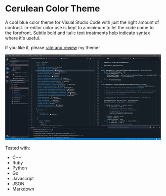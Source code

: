 # Cerulean Color Theme

A cool blue color theme for Visual Studio Code with just the right amount of contrast. In-editor color use is kept to a minimum to let the code come to the forefront. Subtle bold and italic text treatments help indicate syntax where it's useful.

If you like it, please [rate and review](https://marketplace.visualstudio.com/items?itemName=OwenWilliams.cerulean&ssr=false#review-details) my theme!

![Visual Studio Code Cerulean theme preview](https://github.com/ywwg/vscode-theme-cerulean/raw/main/images/preview.png)


Tested with:

- C++
- Ruby
- Python
- Go
- Javascript
- JSON
- Markdown
